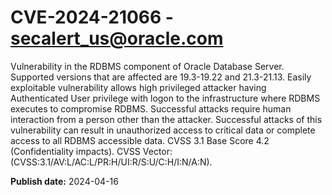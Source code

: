 # CVE-2024-21066 - secalert_us@oracle.com

Vulnerability in the RDBMS component of Oracle Database Server.  Supported versions that are affected are 19.3-19.22 and  21.3-21.13. Easily exploitable vulnerability allows high privileged attacker having Authenticated User privilege with logon to the infrastructure where RDBMS executes to compromise RDBMS.  Successful attacks require human interaction from a person other than the attacker. Successful attacks of this vulnerability can result in  unauthorized access to critical data or complete access to all RDBMS accessible data. CVSS 3.1 Base Score 4.2 (Confidentiality impacts).  CVSS Vector: (CVSS:3.1/AV:L/AC:L/PR:H/UI:R/S:U/C:H/I:N/A:N).

**Publish date:** 2024-04-16
